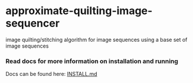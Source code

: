 # approximate-quilting-image-sequencer
image quilting/stitching algorithm for image sequences using a base set of image sequences

### Read docs for more information on installation and running
Docs can be found here: [INSTALL.md](https://github.com/scifi316/approximate-quilting-image-sequencer/blob/python-3.12/docs/INSTALL.md)